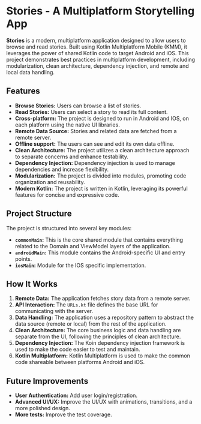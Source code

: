 # Stories - A Multiplatform Storytelling App

**Stories** is a modern, multiplatform application designed to allow users to browse and read stories. Built using Kotlin Multiplatform Mobile (KMM), it leverages the power of shared Kotlin code to target Android and iOS. This project demonstrates best practices in multiplatform development, including modularization, clean architecture, dependency injection, and remote and local data handling.

## Features

*   **Browse Stories:** Users can browse a list of stories.
*   **Read Stories:** Users can select a story to read its full content.
*   **Cross-platform:** The project is designed to run in Android and IOS, on each platform using the native UI libraries. 
*   **Remote Data Source:** Stories and related data are fetched from a remote server.
*   **Offline support:** The users can see and edit its own data offline.
*   **Clean Architecture:** The project utilizes a clean architecture approach to separate concerns and enhance testability.
*   **Dependency Injection:** Dependency injection is used to manage dependencies and increase flexibility.
*   **Modularization:** The project is divided into modules, promoting code organization and reusability.
*   **Modern Kotlin:** The project is written in Kotlin, leveraging its powerful features for concise and expressive code.

## Project Structure

The project is structured into several key modules:

*   **`commonMain`:** This is the core shared module that contains everything related to the Domain and ViewModel layers of the application.
*   **`androidMain`:** This module contains the Android-specific UI and entry points.
*   **`iosMain`:** Module for the IOS specific implementation.

## How It Works

1.  **Remote Data:** The application fetches story data from a remote server.
2.  **API Interaction:** The `URLs.kt` file defines the base URL for communicating with the server.
3.  **Data Handling:** The application uses a repository pattern to abstract the data source (remote or local) from the rest of the application.
4.  **Clean Architecture:** The core business logic and data handling are separate from the UI, following the principles of clean architecture.
5. **Dependency Injection:** The Koin dependency injection framework is used to make the code easier to test and maintain.
6. **Kotlin Multiplatform:** Kotlin Multiplatform is used to make the common code shareable between platforms Android and iOS.

## Future Improvements

*   **User Authentication:** Add user login/registration.
*   **Advanced UI/UX:** Improve the UI/UX with animations, transitions, and a more polished design.
*   **More tests:** Improve the test coverage.
